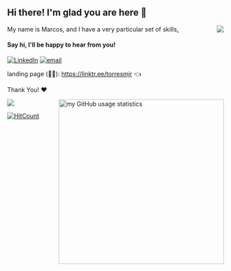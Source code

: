 ## Hi there! I'm glad you are here 👋
<img align="right" src="https://github-readme-stats.vercel.app/api/top-langs/?username=marcmam2&theme=dark&hide_langs_below=1"/>

My name is Marcos, and I have a very particular set of skills[.](https://c.tenor.com/DATBw-bd_ZoAAAAC/taken-set.gif)

#### Say hi, I'll be happy to hear from you!
[![LinkedIn](https://img.shields.io/badge/-LinkedIn-%230077B5?style=for-the-badge&logo=linkedin&logoColor=white)](https://www.linkedin.com/in/jrmarcos/)
[![email](https://img.shields.io/badge/-email-c14438?style=for-the-badge&logo=gmail&logoColor=white)](mailto:marcmam2@gmail.com)

landing page (:link::deciduous_tree:): https://linktr.ee/torresmjr :point_left:

Thank You! :heart:

<img align="right" src="https://github-readme-stats.vercel.app/api?username=marcmam2&show_icons=true&theme=tokyonight" alt="my GitHub usage statistics" width="384"/>

<img src="https://komarev.com/ghpvc/?username=marcmam2">

[![HitCount](https://hits.dwyl.com/marcmam2/marcmam2.svg?style=flat-square&show=unique)](http://hits.dwyl.com/marcmam2/marcmam2)

<!--
**marcmam2/marcmam2** is a ✨ _special_ ✨ repository because its `README.md` (this file) appears on your GitHub profile.

Here are some ideas to get you started:

- 🔭 I’m currently working on ...
- 🌱 I’m currently learning ...
- 👯 I’m looking to collaborate on ...
- 🤔 I’m looking for help with ...
- 💬 Ask me about ...
- 📫 How to reach me: ...
- 😄 Pronouns: ...
- ⚡ Fun fact: ...

cool emojis:

🎓 :mortar_board:
:octocat:
☕ :coffee:

| [<img src="https://" alt="alt text" width="32">](https://) | [<img src="https://" alt="alt text" width="30">](https://) | [<img src="https://" alt="alt text" height="32">](mailto:)
---|---|---

[![GitHub](https://img.shields.io/badge/-Github-000?style=for-the-badge&logo=Github&logoColor=white)](https://github.com/marcmam2) (yes, yes, I know...)

<img width="300px" align="right" src="https://raw.githubusercontent.com/marcmam2/marcmam2/development/-4954486454201985516_121.jpg"/>

<a href="https://github.com/marcmam2/snaker">
 <img align="center" src="https://github-readme-stats.vercel.app/api/pin/?username=marcmam2&repo=snaker&theme=dark" />
</a>

<p align="left">
<a href="https://www.linkedin.com/in/torremjr" target="_blank" rel="noopener noreferrer"><img src="https://img.icons8.com/plasticine/100/000000/linkedin.png" width="50" /></a>
<a href="mailto:marcmam2@gmail.com" target="_blank" rel="noopener noreferrer"><img src="https://img.icons8.com/plasticine/100/000000/gmail.png"  width="50" /></a>
</p>

```javascript
const me = {
  hobbies: [memes, anime, business (yeah!), did I say anime?, talk about cool ideas, learn],
}
```

<img alt="alt textr" src="https://" style="width: 100%, height: auto, margin-left: auto, margin-left: auto" />

-->
